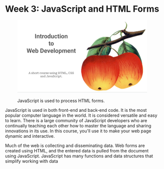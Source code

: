 # Week 3: JavaScript and HTML Forms

<figure><img src="../.gitbook/assets/image (1).png" alt=""><figcaption><p>JavaScript is used to process HTML forms. </p></figcaption></figure>

JavaScript is used in both front-end and back-end code.  It is the most popular computer language in the world.  It is considered versatile and easy to learn.  There is a large community of JavaScript developers who are continually teaching each other how to master the language and sharing innovations in its use.  In this course, you'll use it to make your web page dynamic and interactive.

Much of the web is collecting and disseminating data.  Web forms are created using HTML, and the entered data is pulled from the document using JavaScript.  JavaScript has many  functions and data structures that simplify working with data
